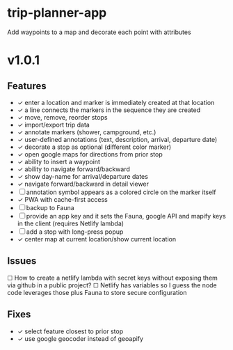 # trip-planner-app

Add waypoints to a map and decorate each point with attributes

# v1.0.1

## Features

- ✓ enter a location and marker is immediately created at that location
- ✓ a line connects the markers in the sequence they are created
- ✓ move, remove, reorder stops
- ✓ import/export trip data
- ✓ annotate markers (shower, campground, etc.)
- ✓ user-defined annotations (text, description, arrival, departure date)
- ✓ decorate a stop as optional (different color marker)
- ✓ open google maps for directions from prior stop
- ✓ ability to insert a waypoint
- ✓ ability to navigate forward/backward
- ✓ show day-name for arrival/departure dates
- ✓ navigate forward/backward in detail viewer
- ☐ annotation symbol appears as a colored circle on the marker itself
- ✓ PWA with cache-first access
- ☐ backup to Fauna
- ☐ provide an app key and it sets the Fauna, google API and mapify keys in the client (requires Netlify lambda)
- ☐ add a stop with long-press popup
- ✓ center map at current location/show current location

## Issues

☐ How to create a netlify lambda with secret keys without exposing them via github in a public project?
☐ Netlify has variables so I guess the node code leverages those plus Fauna to store secure configuration

## Fixes

- ✓ select feature closest to prior stop
- ✓ use google geocoder instead of geoapify
